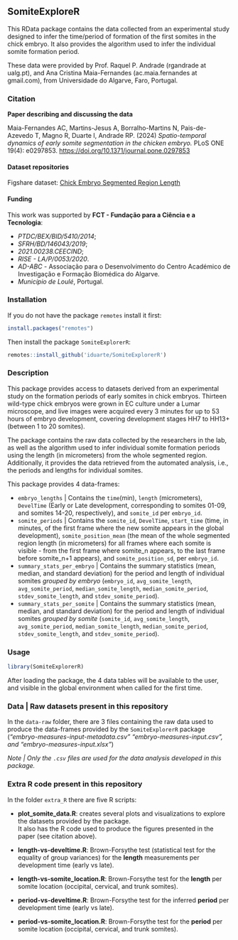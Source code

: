 
<!-- README.md is generated from README.Rmd. Please edit this file -->

## SomiteExploreR

This RData package contains the data collected from an experimental
study designed to infer the time/period of formation of the first
somites in the chick embryo. It also provides the algorithm used to
infer the individual somite formation period.

These data were provided by Prof. Raquel P. Andrade (rgandrade at
ualg.pt), and Ana Cristina Maia-Fernandes (ac.maia.fernandes at
gmail.com), from Universidade do Algarve, Faro, Portugal.

### Citation

**Paper describing and discussing the data**

Maia-Fernandes AC, Martins-Jesus A, Borralho-Martins N, Pais-de-Azevedo
T, Magno R, Duarte I, Andrade RP. (2024) *Spatio-temporal dynamics of
early somite segmentation in the chicken embryo.* PLoS ONE 19(4):
e0297853. <https://doi.org/10.1371/journal.pone.0297853>

#### Dataset repositories

Figshare dataset: [Chick Embryo Segmented Region
Length](https://doi.org/10.6084/m9.figshare.22341070.v3)

#### Funding

This work was supported by **FCT - Fundação para a Ciência e a
Tecnologia**:

- *PTDC/BEX/BID/5410/2014*;
- *SFRH/BD/146043/2019*;
- *2021.00238.CEECIND*;
- *RISE - LA/P/0053/2020*.
- *AD-ABC* - Associação para o Desenvolvimento do Centro Académico de
  Investigação e Formação Biomédica do Algarve.
- *Município de Loulé*, Portugal.

### Installation

If you do not have the package `remotes` install it first:

``` r
install.packages("remotes")
```

Then install the package `SomiteExplorerR`:

``` r
remotes::install_github('iduarte/SomiteExplorerR')
```

### Description

This package provides access to datasets derived from an experimental
study on the formation periods of early somites in chick embryos.
Thirteen wild-type chick embryos were grown in EC culture under a Lumar
microscope, and live images were acquired every 3 minutes for up to 53
hours of embryo development, covering development stages HH7 to HH13+
(between 1 to 20 somites).

The package contains the raw data collected by the researchers in the
lab, as well as the algorithm used to infer individual somite formation
periods using the length (in micrometers) from the whole segmented
region. Additionally, it provides the data retrieved from the automated
analysis, i.e., the periods and lengths for individual somites.

This package provides 4 data-frames:

- `embryo_lengths` \| Contains the `time`(min), `length` (micrometers),
  `DevelTime` (Early or Late development, corresponding to somites
  01-09, and somites 14-20, respectively), and `somite_id` per
  `embryo_id`.  
- `somite_periods` \| Contains the `somite_id`, `DevelTime`,
  `start_time` (time, in minutes, of the first frame where the new
  somite appears in the global development), `somite_position_mean` (the
  mean of the whole segmented region length (in micrometers) for all
  frames where each somite is visible - from the first frame where
  somite_n appears, to the last frame before somite_n+1 appears), and
  `somite_position_sd`, per `embryo_id`.  
- `summary_stats_per_embryo` \| Contains the summary statistics (mean,
  median, and standard deviation) for the period and length of
  individual somites *grouped by embryo* (`embryo_id`,
  `avg_somite_length`, `avg_somite_period`, `median_somite_length`,
  `median_somite_period`, `stdev_somite_length`, and
  `stdev_somite_period`).  
- `summary_stats_per_somite` \| Contains the summary statistics (mean,
  median, and standard deviation) for the period and length of
  individual somites *grouped by somite* (`somite_id`,
  `avg_somite_length`, `avg_somite_period`, `median_somite_length`,
  `median_somite_period`, `stdev_somite_length`, and
  `stdev_somite_period`).

### Usage

``` r
library(SomiteExplorerR)
```

After loading the package, the 4 data tables will be available to the
user, and visible in the global environment when called for the first
time.

### Data \| Raw datasets present in this repository

In the `data-raw` folder, there are 3 files containing the raw data used
to produce the data-frames provided by the `SomiteExplorerR` package
(*“embryo-measures-input-metadata.csv” “embryo-measures-input.csv”, and
“embryo-measures-input.xlsx”*)

*Note \| Only the `.csv` files are used for the data analysis developed
in this package.*

### Extra R code present in this repository

In the folder `extra_R` there are five R scripts:

- **plot_somite_data.R**: creates several plots and visualizations to
  explore the datasets provided by the package.  
  It also has the R code used to produce the figures presented in the
  paper (see citation above).

- **length-vs-develtime.R**: Brown-Forsythe test (statistical test for
  the equality of group variances) for the **length** measurements per
  development time (early vs late).

- **length-vs-somite_location.R**: Brown-Forsythe test for the
  **length** per somite location (occipital, cervical, and trunk
  somites).

- **period-vs-develtime.R**: Brown-Forsythe test for the inferred
  **period** per development time (early vs late).

- **period-vs-somite_location.R**: Brown-Forsythe test for the
  **period** per somite location (occipital, cervical, and trunk
  somites).
